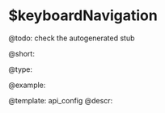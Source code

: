 $keyboardNavigation
=============

@todo:
	check the autogenerated stub


@short:
	

@type:

@example:

@template:	api_config
@descr:


